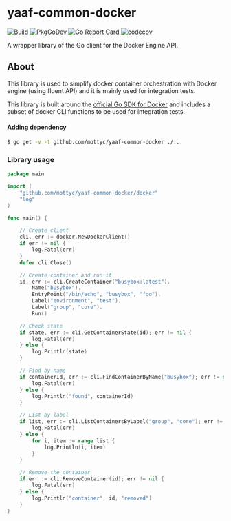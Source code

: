 # yaaf-common-docker

[![Build](https://github.com/mottyc/yaaf-common-docker/actions/workflows/build.yml/badge.svg)](https://github.com/mottyc/yaaf-common-docker/actions/workflows/build.yml)
[![PkgGoDev](https://pkg.go.dev/badge/github.com/mottyc/yaaf-common-docker)](https://pkg.go.dev/github.com/mottyc/yaaf-common-docker)
[![Go Report Card](https://goreportcard.com/badge/github.com/mottyc/yaaf-common-docker)](https://goreportcard.com/report/github.com/mottyc/yaaf-common-docker)
[![codecov](https://codecov.io/gh/mottyc/yaaf-common-docker/branch/master/graph/badge.svg)](https://codecov.io/gh/mottyc/yaaf-common-docker)

A wrapper library of the Go client for the Docker Engine API.

## About
This library is used to simplify docker container orchestration with Docker engine (using fluent API) and it is mainly used for integration tests.

This library is built around the [official Go SDK for Docker](https://github.com/docker/go-docker)
and includes a subset of docker CLI functions to be used for integration tests.

#### Adding dependency

```bash
$ go get -v -t github.com/mottyc/yaaf-common-docker ./...
```

### Library usage
```go
package main

import (
	"github.com/mottyc/yaaf-common-docker/docker"
	"log"
)

func main() {

	// Create client
	cli, err := docker.NewDockerClient()
	if err != nil {
		log.Fatal(err)
	}
	defer cli.Close()

	// Create container and run it
	id, err := cli.CreateContainer("busybox:latest").
		Name("busybox").
		EntryPoint("/bin/echo", "busybox", "foo").
		Label("environment", "test").
		Label("group", "core").
		Run()

	// Check state
	if state, err := cli.GetContainerState(id); err != nil {
		log.Fatal(err)
    } else {
		log.Println(state)
    }

	// Find by name
	if containerId, err := cli.FindContainerByName("busybox"); err != nil {
		log.Fatal(err)
	} else {
		log.Println("found", containerId)
	}

	// List by label
	if list, err := cli.ListContainersByLabel("group", "core"); err != nil {
		log.Fatal(err)
	} else {
		for i, item := range list {
			log.Println(i, item)
        }
	}

	// Remove the container
	if err := cli.RemoveContainer(id); err != nil {
		log.Fatal(err)
	} else {
		log.Println("container", id, "removed")
	}
}
```